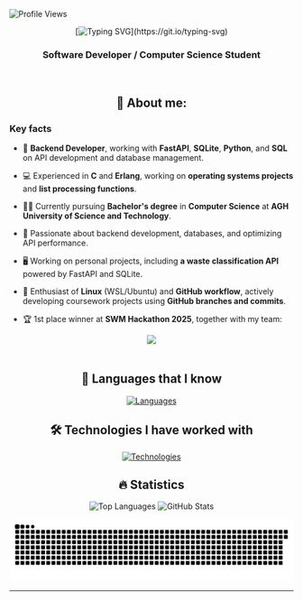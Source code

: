 ![Profile Views](https://komarev.com/ghpvc/?username=jakubkalinski0&color=brightgreen&style=flat-square&abbreviated=true)

<div align="center">


[![Typing SVG](https://readme-typing-svg.demolab.com?font=Fira+Code&pause=1000&width=435&lines=Hi+there+👋+!;I'm+Jakub;Welcome+to+my+GitHub!)](https://git.io/typing-svg)

### Software Developer / Computer Science Student

<br>

## 👨 About me:

</div>

### Key facts

- 💼 **Backend Developer**, working with **FastAPI**, **SQLite**, **Python**, and **SQL** on API development and database management.

- 💻 Experienced in **C** and **Erlang**, working on **operating systems projects** and **list processing functions**.

- 👨‍🎓 Currently pursuing **Bachelor's degree** in **Computer Science** at **AGH University of Science and Technology**.

- 🚀 Passionate about backend development, databases, and optimizing API performance.

- 🖥️ Working on personal projects, including **a waste classification API** powered by FastAPI and SQLite.

- 🎯 Enthusiast of **Linux** (WSL/Ubuntu) and **GitHub workflow**, actively developing coursework projects using **GitHub branches and commits**.

- 🏆 1st place winner at **SWM Hackathon 2025**, together with my team:

<div align="center">
  <img src="https://github.com/user-attachments/assets/ae6b01f7-3c86-4f12-b557-ecc1cdc2932a" width="70%">
</div>

<br>
<div align="center">

## 🚀 Languages that I know

[![Languages](https://skillicons.dev/icons?i=py,c,cpp,erlang,sqlite,mysql,bash&perline=7)](https://skillicons.dev)

## 🛠️ Technologies I have worked with

[![Technologies](https://skillicons.dev/icons?i=docker,git,github,vscode,linux,ubuntu,sqlite,fastapi,clion,gdb&perline=7)](https://skillicons.dev)

## 🔥 Statistics

![Top Languages](https://github-readme-stats.vercel.app/api/top-langs/?username=jakubkalinski0&theme=vue-dark&show_icons=true&hide_border=true&layout=compact&hide=jupyter%20notebook)
![GitHub Stats](https://github-readme-stats.vercel.app/api?username=jakubkalinski0&hide=stars&hide_rank=true&show_icons=true&icon_color=800480&title_color=41b883&bg_color=273849&hide_border=true&text_color=ffffff&text_bold=false)

<picture>
  <source media="(prefers-color-scheme: dark)" srcset="https://raw.githubusercontent.com/jakubkalinski0/jakubkalinski0/output/github-contribution-grid-snake-dark.svg" />
  <source media="(prefers-color-scheme: light)" srcset="https://raw.githubusercontent.com/jakubkalinski0/jakubkalinski0/output/github-contribution-grid-snake.svg" />
  <img alt="github-snake" src="https://raw.githubusercontent.com/jakubkalinski0/jakubkalinski0/output/github-contribution-grid-snake.svg" />
</picture>

</div>

---
